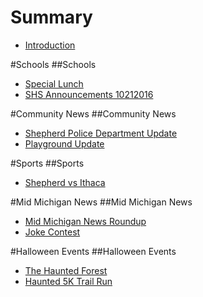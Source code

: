 # Summary

* [Introduction](README.md)

#Schools
##Schools
* [Special Lunch](special_lunch.md)
* [SHS Announcements 10212016](shsannouncements102212016.md)


#Community News
##Community News
* [Shepherd Police Department Update](phonelarceny.md)
* [Playground Update](playgroundupdate.md)

#Sports
##Sports
* [Shepherd vs Ithaca](shepherdvsithaca.md)

#Mid Michigan News
##Mid Michigan News
* [Mid Michigan News Roundup](midmichiganroundup10212016.md)
* [Joke Contest](jokecontest.md)

#Halloween Events
##Halloween Events
* [The Haunted Forest](thehauntedforest.md)
* [Haunted 5K Trail Run](haunted5ktrailrun.md)
